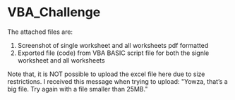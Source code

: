 # VBA_Challenge
The attached files are:
1. Screenshot of single worksheet and all worksheets pdf formatted
2. Exported file (code) from VBA BASIC script file for both the signle worksheet and all worksheets

Note that, it is NOT possible to upload the excel file here due to size restrictions. I received this message when trying to upload:
"Yowza, that’s a big file. Try again with a file smaller than 25MB."
